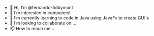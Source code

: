 - 👋 Hi, I’m @fernando-fiddymont
- 👀 I’m interested in computers! 
- 🌱 I’m currently learning to code in Java using JavaFx to create GUI's
- 💞️ I’m looking to collaborate on ...
- 📫 How to reach me ...

<!---
fernando-fiddymont/fernando-fiddymont is a ✨ special ✨ repository because its `README.md` (this file) appears on your GitHub profile.
You can click the Preview link to take a look at your changes.
--->
